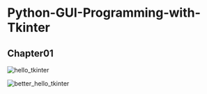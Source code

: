 # Python-GUI-Programming-with-Tkinter

## Chapter01
![hello_tkinter](/screenshot/hello_tkinter.png)

![better_hello_tkinter](/screenshot/better_hello_tkinter.png)
